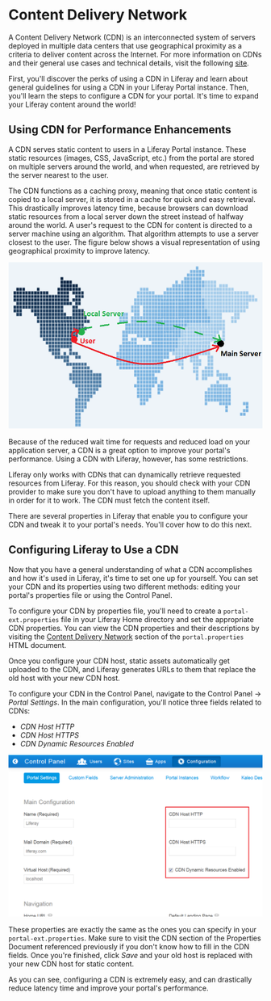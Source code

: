 # Content Delivery Network [](id=content-delivery-network)

A Content Delivery Network (CDN) is an interconnected system of servers deployed
in multiple data centers that use geographical proximity as a criteria to
deliver content across the Internet. For more information on CDNs and their
general use cases and technical details, visit the following
[site](http://en.wikipedia.org/wiki/Content_delivery_network).

First, you'll discover the perks of using a CDN in Liferay and learn about
general guidelines for using a CDN in your Liferay Portal instance. Then, you'll
learn the steps to configure a CDN for your portal. It's time to expand your
Liferay content around the world! 

## Using CDN for Performance Enhancements

A CDN serves static content to users in a Liferay Portal instance. These static
resources (images, CSS, JavaScript, etc.) from the portal are stored on multiple
servers around the world, and when requested, are retrieved by the server nearest
to the user. 

The CDN functions as a caching proxy, meaning that once static content
is copied to a local server, it is stored in a cache for quick and easy
retrieval. This drastically improves latency time, because browsers can
download static resources from a local server down the street instead of
halfway around the world. A user's request to the CDN for content is directed to
a server machine using an algorithm. That algorithm attempts to use a server
closest to the user. The figure below shows a visual representation of using
geographical proximity to improve latency. 

![Figure 6.23: The red lines on the map represent the required distances traveled by requests from a server to the user. Using CDN allows a user to request static resources from a much closer local server, improving download times.](../../images/cdn-map.png)

Because of the reduced wait time for requests and reduced load on your
application server, a CDN is a great option to improve your portal's performance.
Using a CDN with Liferay, however, has some restrictions. 

Liferay only works with CDNs that can dynamically retrieve requested resources
from Liferay. For this reason, you should check with your CDN provider to make
sure you don't have to upload anything to them manually in order for it to work.
The CDN must fetch the content itself. 

There are several properties in Liferay that enable you to configure your CDN
and tweak it to your portal's needs. You'll cover how to do this next.

## Configuring Liferay to Use a CDN

Now that you have a general understanding of what a CDN accomplishes and how
it's used in Liferay, it's time to set one up for yourself. You can set your CDN
and its properties using two different methods: editing your portal's properties
file or using the Control Panel. 

To configure your CDN by properties file, you'll need to create a
`portal-ext.properties` file in your Liferay Home directory and set the
appropriate CDN properties. You can view the CDN properties and their
descriptions by visiting the [Content Delivery Network](http://docs.liferay.com/portal/6.2/propertiesdoc/portal.properties.html#Content%20Delivery%20Network)
section of the `portal.properties` HTML document. 

Once you configure your CDN host, static assets automatically get uploaded to
the CDN, and Liferay generates URLs to them that replace the old host with your
new CDN host.

To configure your CDN in the Control Panel, navigate to the Control Panel &rarr;
*Portal Settings*. In the main configuration, you'll notice three fields related
to CDNs: 

- *CDN Host HTTP* 
- *CDN Host HTTPS* 
- *CDN Dynamic Resources Enabled*

![Figure 6.24: The Control Panel lets you configure your portal's CDN.](../../images/cdn-control-panel.png)

These properties are exactly the same as the ones you can specify in your
`portal-ext.properties`. Make sure to visit the CDN section of the Properties
Document referenced previously if you don't know how to fill in the CDN fields.
Once you're finished, click *Save* and your old host is replaced with your new
CDN host for static content. 

As you can see, configuring a CDN is extremely easy, and can drastically reduce
latency time and improve your portal's performance. 
